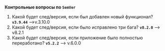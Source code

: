**Контрольные вопросы по `SemVer`**

1. Какой будет след/версия, если был добавлен новый функционал?
    **`v3.9.44`** -->v.3.10.0
2. Какой будет след/версия, если было исправлено три бага?
**`v8.2.0`**  --> v8.2.1
3. Какой будет след/версия, если приложение было полностью переработано?
**`v5.2.2`**  --> v.6.0.0
